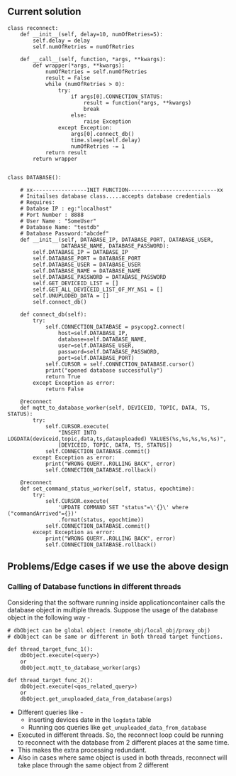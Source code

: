 
## Current solution

```
class reconnect:
    def __init__(self, delay=10, numOfRetries=5):
        self.delay = delay
        self.numOfRetries = numOfRetries

    def __call__(self, function, *args, **kwargs):
        def wrapper(*args, **kwargs):
            numOfRetries = self.numOfRetries
            result = False
            while (numOfRetries > 0):
                try:
                    if args[0].CONNECTION_STATUS:
                        result = function(*args, **kwargs)
                        break
                    else:
                        raise Exception
                except Exception:
                    args[0].connect_db()
                    time.sleep(self.delay)
                    numOfRetries -= 1
            return result
        return wrapper


class DATABASE():

    # xx-----------------INIT FUNCTION----------------------------xx
    # Initailses database class.....accepts database credentials
    # Requires:
    # Databse IP : eg:"localhost"
    # Port Number : 8888
    # User Name : "SomeUser"
    # Database Name: "testdb"
    # Database Password:"abcdef"
    def __init__(self, DATABASE_IP, DATABASE_PORT, DATABASE_USER,
                 DATABASE_NAME, DATABASE_PASSWORD):
        self.DATABASE_IP = DATABASE_IP
        self.DATABASE_PORT = DATABASE_PORT
        self.DATABASE_USER = DATABASE_USER
        self.DATABASE_NAME = DATABASE_NAME
        self.DATABASE_PASSWORD = DATABASE_PASSWORD
        self.GET_DEVICEID_LIST = []
        self.GET_ALL_DEVICEID_LIST_OF_MY_NS1 = []
        self.UNUPLODED_DATA = []
        self.connect_db()

    def connect_db(self):
        try:
            self.CONNECTION_DATABASE = psycopg2.connect(
                host=self.DATABASE_IP,
                database=self.DATABASE_NAME,
                user=self.DATABASE_USER,
                password=self.DATABASE_PASSWORD,
                port=self.DATABASE_PORT)
            self.CURSOR = self.CONNECTION_DATABASE.cursor()
            print("opened database successfully")
            return True
        except Exception as error:
            return False

    @reconnect
    def mqtt_to_database_worker(self, DEVICEID, TOPIC, DATA, TS, STATUS):
        try:
            self.CURSOR.execute(
                "INSERT INTO LOGDATA(deviceid,topic,data,ts,datauploaded) VALUES(%s,%s,%s,%s,%s)",
                [DEVICEID, TOPIC, DATA, TS, STATUS])
            self.CONNECTION_DATABASE.commit()
        except Exception as error:
            print("WRONG QUERY..ROLLING BACK", error)
            self.CONNECTION_DATABASE.rollback()
	
	@reconnect
    def set_command_status_worker(self, status, epochtime):
        try:
            self.CURSOR.execute(
                'UPDATE COMMAND SET "status"=\'{}\' where ("commandArrived"={})'
                .format(status, epochtime))
            self.CONNECTION_DATABASE.commit()
        except Exception as error:
            print("WRONG QUERY..ROLLING BACK", error)
            self.CONNECTION_DATABASE.rollback()

```

## Problems/Edge cases if we use the above design  

### Calling of Database functions in different threads

Considering that the software running inside applicationcontainer calls the database object in multiple threads.
Suppose the usage of the database object in the following way - 

```
# dbObject can be global object (remote_obj/local_obj/proxy_obj)
# dbObject can be same or different in both thread target functions.

def thread_target_func_1():
	dbObject.execute(<query>)
	or 
	dbObject.mqtt_to_database_worker(args)

def thread_target_func_2():
	dbObject.execute(<qos_related_query>)
	or 
	dbObject.get_unuploaded_data_from_database(args)
```

- Different queries like - 
	- inserting devices date in the `logdata` table
	- Running qos queries like `get_unuploaded_data_from_database`
- Executed in different threads. So, the reconnect loop could be running to reconnect with the database from 2 different places at the same time. 
- This makes the extra processing redundant. 
- Also in cases where same object is used in both threads, reconnect will take place through the same object from 2 different 
<!--stackedit_data:
eyJoaXN0b3J5IjpbLTE0MDU2NzAzNTgsMTg4MjYzNDkzMl19
-->